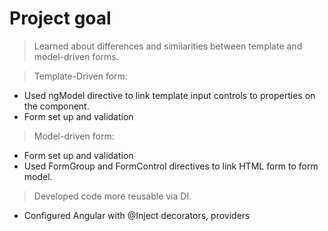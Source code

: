 # Project goal

> Learned about differences and similarities between template and model-driven forms.

> Template-Driven form:
  * Used ngModel directive to link template input controls to properties on the component.
  * Form set up and validation
> Model-driven form:
  * Form set up and validation
  * Used FormGroup and FormControl directives to link HTML form to form model.
> Developed code more reusable via DI.
  * Configured Angular with @Inject decorators, providers
